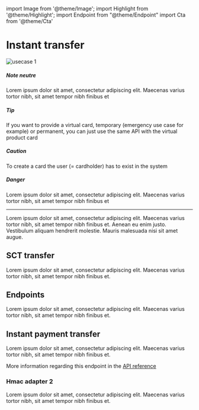 import Image from '@theme/Image';
import Highlight from '@theme/Highlight';
import Endpoint from "@theme/Endpoint"
import Cta from '@theme/Cta'

# Instant transfer

<Image src="docs/usecase-exemple-00.jpg" alt="usecase 1"/>

<Highlight>

##### Note neutre

Lorem ipsum dolor sit amet, consectetur adipiscing elit. Maecenas varius tortor nibh, sit amet tempor nibh finibus et

</Highlight>

<Highlight type="tip">

##### Tip

If you want to provide a virtual card, temporary (emergency use case for example) or permanent, you can just use the same API with the virtual product card

</Highlight>

<Highlight type="caution">

##### Caution

To create a card the user (= cardholder) has to exist in the system

</Highlight>

<Highlight type="danger">

##### Danger

Lorem ipsum dolor sit amet, consectetur adipiscing elit. Maecenas varius tortor nibh, sit amet tempor nibh finibus et

</Highlight>

---

Lorem ipsum dolor sit amet, consectetur adipiscing elit. Maecenas varius tortor nibh, sit amet tempor nibh finibus et. Aenean eu enim justo. Vestibulum aliquam hendrerit molestie. Mauris malesuada nisi sit amet augue.

## SCT transfer

Lorem ipsum dolor sit amet, consectetur adipiscing elit. Maecenas varius tortor nibh, sit amet tempor nibh finibus et.

## Endpoints

Lorem ipsum dolor sit amet, consectetur adipiscing elit. Maecenas varius tortor nibh, sit amet tempor nibh finibus et.

## Instant payment transfer

Lorem ipsum dolor sit amet, consectetur adipiscing elit. Maecenas varius tortor nibh, sit amet tempor nibh finibus et.

More information regarding this endpoint in the [API reference](/api/api1)

<Endpoint apiUrl="/v1.0/migrationProxy" path="/api​/v1.0​/users​/{userid}​/kyc​/identitycontrol" method="post"/>

<!-- <Endpoint apiUrl="/v1.0/migrationProxy" path="​/api/v1.0/users/{userid}/cards/{id}" method="delete"/> -->

<Cta
  context="doc"
  ui="button"
  link="/api/api1"
  label="Try it out"
/>

### Hmac adapter 2

Lorem ipsum dolor sit amet, consectetur adipiscing elit. Maecenas varius tortor nibh, sit amet tempor nibh finibus et.
